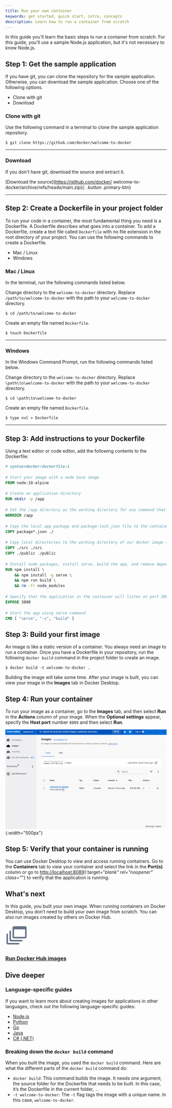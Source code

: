 ```yaml
---
title: Run your own container
keywords: get started, quick start, intro, concepts
description: Learn how to run a container from scratch
---
```


In this guide you'll learn the basic steps to run a container from scratch. For this guide, you'll use a sample Node.js application, but it's not necessary to know Node.js.

## Step 1: Get the sample application

If you have git, you can clone the repository for the sample application. Otherwise, you can download the sample application. Choose one of the following options.

   <ul class="nav nav-tabs">
     <li class="active"><a data-toggle="tab" data-target="#git">Clone with git</a></li>
     <li><a data-toggle="tab" data-target="#download">Download</a></li>
   </ul>
  <div class="tab-content">
  <div id="git" class="tab-pane fade in active" markdown="1">

### Clone with git

Use the following command in a terminal to clone the sample application repository.

```console
$ git clone https://github.com/docker/welcome-to-docker
```

   <hr>
  </div>
  <div id="download" class="tab-pane fade" markdown="1">

### Download

If you don't have git, download the source and extract it.

[Download the source](https://github.com/docker/
welcome-to-docker/archive/refs/heads/main.zip){: .button .primary-btn}

   <hr>
  </div>
  </div>

## Step 2: Create a Dockerfile in your project folder

To run your code in a container, the most fundamental thing you need is a Dockerfile. A Dockerfile describes what goes into a container. To add a Dockerfile, create a text file called `Dockerfile` with no file extension in the root directory of your project. You can use the following commands to create a Dockerfile.

   <ul class="nav nav-tabs">
     <li class="active"><a data-toggle="tab" data-target="#mac-linux">Mac / Linux</a></li>
     <li><a data-toggle="tab" data-target="#windows">Windows</a></li>
   </ul>
   <div class="tab-content">
   <div id="mac-linux" class="tab-pane fade in active" markdown="1">

  ### Mac / Linux

   In the terminal, run the following commands listed below.

   Change directory to the `welcome-to-docker` directory. Replace `/path/to/welcome-to-docker` with the path to your `welcome-to-docker` directory.
   ```console
   $ cd /path/to/welcome-to-docker
   ```
   Create an empty file named `Dockerfile`.
   ```console
   $ touch Dockerfile
   ```

   <hr>
   </div>
   <div id="windows" class="tab-pane fade" markdown="1">

  ### Windows

   In the Windows Command Prompt, run the following commands listed below.

   Change directory to the `welcome-to-docker` directory. Replace `\path\to\welcome-to-docker` with the path to your `welcome-to-docker` directory.
   ```console
   $ cd \path\to\welcome-to-docker
   ```
   Create an empty file named `Dockerfile`.
   ```console
   $ type nul > Dockerfile
   ```

   <hr>
   </div>
   </div>

## Step 3: Add instructions to your Dockerfile

Using a text editor or code editor, add the following contents to the Dockerfile:

```dockerfile
# syntax=docker/dockerfile:1

# Start your image with a node base image
FROM node:18-alpine

# Create an application directory
RUN mkdir -p /app

# Set the /app directory as the working directory for any command that follows
WORKDIR /app

# Copy the local app package and package-lock.json file to the container
COPY package*.json ./

# Copy local directories to the working directory of our docker image (/app)
COPY ./src ./src
COPY ./public ./public

# Install node packages, install serve, build the app, and remove dependencies at the end
RUN npm install \
    && npm install -g serve \
    && npm run build \
    && rm -fr node_modules

# Specify that the application in the container will listen on port 3000
EXPOSE 3000

# Start the app using serve command
CMD [ "serve", "-s", "build" ]
```

## Step 3: Build your first image

An image is like a static version of a container. You always need an image to run a container. Once you have a Dockerfile in your repository, run the following `docker build` command in the project folder to create an image.

```console
$ docker build -t welcome-to-docker .
```

Building the image will take some time. After your image is built, you can view your image in the **Images** tab in Docker Desktop.

## Step 4: Run your container

To run your image as a container, go to the **Images** tab, and then select **Run** in the **Actions** column of your image. When the **Optional settings** appear, specify the **Host port** number `8089` and then select **Run**.

![Running an image in Docker Desktop](images/getting-started-run-image.gif){:width="500px"}

## Step 5: Verify that your container is running

You can use Docker Desktop to view and access running containers. Go to the **Containers** tab to view your container and select the link in the **Port(s)** column or go to [http://localhost:8089](http://localhost:8089){:target="_blank" rel="noopener" class="_"} to verify that the application is running.

## What's next

In this guide, you built your own image. When running containers on Docker Desktop, you don’t need to build your own image from scratch. You can also run images created by others on Docker Hub.

<div class="component-container">
    <!--start row-->
    <div class="row">
      <div class="col-xs-12 col-sm-12 col-md-12 col-lg-4 block">
        <div class="component">
             <div class="component-icon">
                 <a href="/get-started/run-docker-hub-images/"><img src="/assets/images/build-multi-platform.svg" alt="run docker hub images" width="70" height="70"></a>
             </div>
                 <h3 id="run-docker-hub-images"><a href="/get-started/run-docker-hub-images">Run Docker Hub images</a></h3>
        </div>
      </div>
    </div>
</div>


## Dive deeper

### Language-specific guides

If you want to learn more about creating images for applications in other languages, check out the following language-specific guides:
 - [Node.js](../language/nodejs/index.md)
 - [Python](../language/python/index.md)
 - [Go](../language/golang/index.md)
 - [Java](../language/java/index.md)
 - [C# (.NET)](../language/dotnet/index.md)

### Breaking down the `docker build` command

When you built the image, you used the `docker build` command. Here are what the different parts of the `docker build` command do:
 - `docker build`: This command builds the image. It needs one argument, the source folder for the Dockerfile that needs to be built. In this case, it’s the Dockerfile in the current folder, `.`.
 - `-t welcome-to-docker`: The `-t` flag tags the image with a unique name. In this case, `welcome-to-docker`.